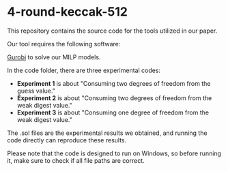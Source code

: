 # 4-round-keccak-512

This repository contains the source code for the tools utilized in our paper.

Our tool requires the following software:

[Gurobi](https://www.gurobi.com/) to solve our MILP models.

In the code folder, there are three experimental codes:

- **Experiment 1** is about "Consuming two degrees of freedom from the guess value."
- **Experiment 2** is about "Consuming two degrees of freedom from the weak digest value."
- **Experiment 3** is about "Consuming one degree of freedom from the weak digest value."

The .sol files are the experimental results we obtained, and running the code directly can reproduce these results.

Please note that the code is designed to run on Windows, so before running it, make sure to check if all file paths are correct.



